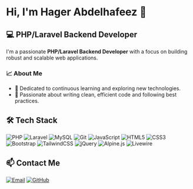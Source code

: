 # Hi, I'm Hager Abdelhafeez 👋
## 💻 PHP/Laravel Backend Developer

I'm a passionate **PHP/Laravel Backend Developer** with a focus on building robust and scalable web applications. 

### 📈 About Me
- 🔎 Dedicated to continuous learning and exploring new technologies.
- 🧩 Passionate about writing clean, efficient code and following best practices.


## 🛠️ Tech Stack
<!-- Badges render on GitHub; keep them as-is -->
![PHP](https://img.shields.io/badge/PHP-777BB4?logo=php&logoColor=white)
![Laravel](https://img.shields.io/badge/Laravel-FF2D20?logo=laravel&logoColor=white)
![MySQL](https://img.shields.io/badge/MySQL-4479A1?logo=mysql&logoColor=white)
![Git](https://img.shields.io/badge/Git-F05032?logo=git&logoColor=white)
![JavaScript](https://img.shields.io/badge/JavaScript-F7DF1E?logo=javascript&logoColor=black)
![HTML5](https://img.shields.io/badge/HTML5-E34F26?logo=html5&logoColor=white)
![CSS3](https://img.shields.io/badge/CSS3-1572B6?logo=css3&logoColor=white)
![Bootstrap](https://img.shields.io/badge/Bootstrap-7952B3?logo=bootstrap&logoColor=white)
![TailwindCSS](https://img.shields.io/badge/Tailwind_CSS-38B2AC?logo=tailwindcss&logoColor=white)
![jQuery](https://img.shields.io/badge/jQuery-0769AD?logo=jquery&logoColor=white)
![Alpine.js](https://img.shields.io/badge/Alpine.js-8BC0D0?logo=alpine.js&logoColor=black)
![Livewire](https://img.shields.io/badge/Livewire-ff2d20?logo=laravel&logoColor=white)




## 📫 Contact Me

[![Email](https://img.shields.io/badge/Email-hager.abdo121@hotmail.com-blue?logo=gmail&logoColor=white)](mailto:hager.abdo121@hotmail.com)
[![GitHub](https://img.shields.io/badge/GitHub-hagerabdelhafeez-181717?logo=github)](https://github.com/hagerabdelhafeez)








